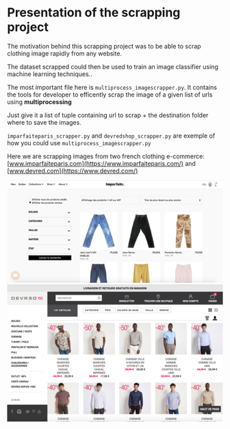 #  Presentation of the scrapping project

The motivation behind this scrapping project was to be able to scrap clothing image rapidly from any website.

The dataset scrapped could then be used to train an image classifier using machine learning techniques..

The most important file here is `multiprocess_imagescrapper.py`.
It contains the tools for developer to efficently scrap the image of a given list of urls using **multiprocessing**

Just give it a list of tuple containing  url to scrap + the destination folder where to save the images.


`imparfaiteparis_scrapper.py` and `devredshop_scrapper.py`
are exemple of how you could use `multiprocess_imagescrapper.py`


Here we are scrapping images from two french clothing e-commerce:
[www.imparfaiteparis.com](https://www.imparfaiteparis.com/) and [www.devred.com](https://www.devred.com/)

![imparfaite_shop](read_me_images/imparfaite_shop.png?raw=true "Imparfaite shop")
![devred_shop](read_me_images/devred_shop.png?raw=true "Devred shop")


